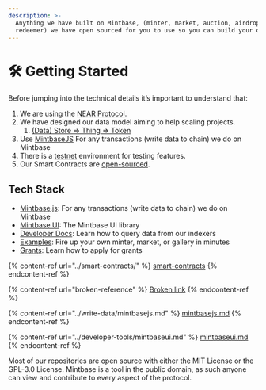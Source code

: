 ```yaml
---
description: >-
  Anything we have built on Mintbase, (minter, market, auction, airdrop,
  redeemer) we have open sourced for you to use so you can build your own.
---
```


# 🛠 Getting Started



Before jumping into the technical details it’s important to understand that:

1. We are using the [NEAR Protocol](https://near.org/).&#x20;
2. We have designed our data model aiming to help scaling projects.&#x20;
   1. [(Data) Store => Thing => Token](../read-data/data-model/)&#x20;
3. Use [MintbaseJS](https://www.npmjs.com/package/mintbase) For any transactions (write data to chain) we do on Mintbase&#x20;
4. There is a [testnet](https://testnet.mintbase.io/) environment for testing features.&#x20;
5. Our Smart Contracts are [open-sourced](https://github.com/Mintbase/mintbase-core/tree/master/store).

## Tech Stack

* [Mintbase.js](https://github.com/mintbase/mintbase-js): For any transactions (write data to chain) we do on Mintbase&#x20;
* [Mintbase UI](https://github.com/mintbase/mintbase-ui): The Mintbase UI library
* [Developer Docs](https://docs.mintbase.io/dev/data-and-indexer): Learn how to query data from our indexers
* [Examples](https://github.com/Mintbase/examples): Fire up your own minter, market, or gallery in minutes
* [Grants](https://github.com/Mintbase/Grants-Program): Learn how to apply for grants



{% content-ref url="../smart-contracts/" %}
[smart-contracts](../smart-contracts/)
{% endcontent-ref %}

{% content-ref url="broken-reference" %}
[Broken link](broken-reference)
{% endcontent-ref %}

{% content-ref url="../write-data/mintbasejs.md" %}
[mintbasejs.md](../write-data/mintbasejs.md)
{% endcontent-ref %}

{% content-ref url="../developer-tools/mintbaseui.md" %}
[mintbaseui.md](../developer-tools/mintbaseui.md)
{% endcontent-ref %}

Most of our repositories are open source with either the MIT License or the GPL-3.0 License. Mintbase is a tool in the public domain, as such anyone can view and contribute to every aspect of the protocol.

